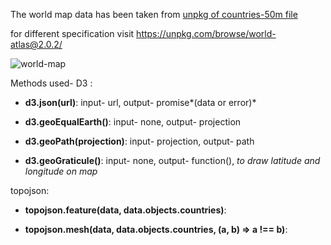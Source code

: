 The world map data has been taken from [unpkg of countries-50m file](https://unpkg.com/world-atlas@2.0.2/countries-50m.json) 

for different specification visit https://unpkg.com/browse/world-atlas@2.0.2/

![world-map](https://github.com/nkp1111/html-svg-d3-basics/blob/main/6.world-map/Screenshot%202022-09-06%20121419.png?raw=true)

Methods used-
D3 :
  - **d3.json(url)**: 
  input- url, 
  output- promise*(data or error)*

  - **d3.geoEqualEarth()**: 
  input- none, 
  output- projection

  - **d3.geoPath(projection)**: 
  input- projection, 
  output- path

  - **d3.geoGraticule()**: 
  input- none, 
  output- function(), 
  *to draw latitude and longitude on map*

topojson:
  - **topojson.feature(data, data.objects.countries)**: 

  - **topojson.mesh(data, data.objects.countries, (a, b) => a !== b)**:
 
